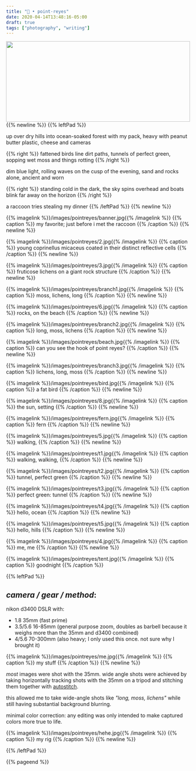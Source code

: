 ```yaml
---
title: "🌊 • point·reyes"
date: 2020-04-14T13:48:16-05:00
draft: true
tags: ["photography", "writing"]
---
```


<a href="/images/pointreyes/8.jpg">
    <img
        src="/images/pointreyes/8.jpg"
        style="
            height:220px;
            width:100%;
            object-fit:cover;
            object-position: 20% 70%;
        " />
</a>
{{% newline %}}
{{% leftPad %}}

up over dry hills into ocean-soaked forest with my pack, heavy with peanut butter plastic, cheese and cameras

{{% right %}}
fattened birds line dirt paths,
tunnels of perfect green, sopping wet moss and things rotting
{{% /right %}}

dim blue light, rolling waves on the cusp of the evening, sand and rocks alone, ancient and worn

{{% right %}}
standing cold in the dark, the sky spins overhead and boats blink far away on the horizon
{{% /right %}}

a raccoon tries stealing my dinner
{{% /leftPad %}}
{{% newline %}}


{{% imagelink %}}/images/pointreyes/banner.jpg{{% /imagelink %}}
{{% caption %}} my favorite; just before i met the raccoon {{% /caption %}}
{{% newline %}}


{{% imagelink %}}/images/pointreyes/2.jpg{{% /imagelink %}}
{{% caption %}} young coprinellus micaceus coated in their distinct reflective cells {{% /caption %}}
{{% newline %}}

{{% imagelink %}}/images/pointreyes/3.jpg{{% /imagelink %}}
{{% caption %}} fruticose lichens on a giant rock structure {{% /caption %}}
{{% newline %}}

{{% imagelink %}}/images/pointreyes/branch1.jpg{{% /imagelink %}}
{{% caption %}} moss, lichens, long {{% /caption %}}
{{% newline %}}

{{% imagelink %}}/images/pointreyes/6.jpg{{% /imagelink %}}
{{% caption %}} rocks, on the beach {{% /caption %}}
{{% newline %}}

{{% imagelink %}}/images/pointreyes/branch2.jpg{{% /imagelink %}}
{{% caption %}} long, moss, lichens {{% /caption %}}
{{% newline %}}

{{% imagelink %}}/images/pointreyes/beach.jpg{{% /imagelink %}}
{{% caption %}} can you see the hook of point reyes? {{% /caption %}}
{{% newline %}}

{{% imagelink %}}/images/pointreyes/branch3.jpg{{% /imagelink %}}
{{% caption %}} lichens, long, moss {{% /caption %}}
{{% newline %}}

{{% imagelink %}}/images/pointreyes/bird.jpg{{% /imagelink %}}
{{% caption %}} a fat bird {{% /caption %}}
{{% newline %}}

{{% imagelink %}}/images/pointreyes/8.jpg{{% /imagelink %}}
{{% caption %}} the sun, setting {{% /caption %}}
{{% newline %}}

{{% imagelink %}}/images/pointreyes/fern.jpg{{% /imagelink %}}
{{% caption %}} fern {{% /caption %}}
{{% newline %}}

{{% imagelink %}}/images/pointreyes/5.jpg{{% /imagelink %}}
{{% caption %}} walking, {{% /caption %}}
{{% newline %}}

{{% imagelink %}}/images/pointreyes/t1.jpg{{% /imagelink %}}
{{% caption %}} walking, walking, {{% /caption %}}
{{% newline %}}

{{% imagelink %}}/images/pointreyes/t2.jpg{{% /imagelink %}}
{{% caption %}} tunnel, perfect green {{% /caption %}}
{{% newline %}}

{{% imagelink %}}/images/pointreyes/t3.jpg{{% /imagelink %}}
{{% caption %}} perfect green: tunnel {{% /caption %}}
{{% newline %}}

{{% imagelink %}}/images/pointreyes/t4.jpg{{% /imagelink %}}
{{% caption %}} hello, ocean {{% /caption %}}
{{% newline %}}

{{% imagelink %}}/images/pointreyes/t5.jpg{{% /imagelink %}}
{{% caption %}} hello, hills {{% /caption %}}
{{% newline %}}

{{% imagelink %}}/images/pointreyes/4.jpg{{% /imagelink %}}
{{% caption %}} me, me {{% /caption %}}
{{% newline %}}

{{% imagelink %}}/images/pointreyes/tent.jpg{{% /imagelink %}}
{{% caption %}} goodnight {{% /caption %}}

{{% leftPad %}}
## *camera / gear / method*:
nikon d3400 DSLR with:
  - 1.8 35mm (fast prime)
  - 3.5/5.6 16-85mm (general purpose zoom, doubles as barbell because it weighs more than the 35mm and d3400 combined)
  - 4/5.6 70-300mm (also heavy; I only used this once. not sure why I brought it)

{{% imagelink %}}/images/pointreyes/me.jpg{{% /imagelink %}}
{{% caption %}} my stuff {{% /caption %}}
{{% newline %}}

*most* images were shot with the 35mm. wide angle shots were achieved by taking horizontally tracking shots with the 35mm on a tripod and stitching them together with <a href="http://matthewalunbrown.com/autostitch/autostitch.html">autostitch</a>.

this allowed me to take wide-angle shots like *"long, moss, lichens"* while still having substantial background blurring.

minimal color correction: any editing was only intended to make captured colors more true to life.

{{% imagelink %}}/images/pointreyes/hehe.jpg{{% /imagelink %}}
{{% caption %}} my rig {{% /caption %}}
{{% newline %}}


{{% /leftPad %}}

{{% pageend %}}
